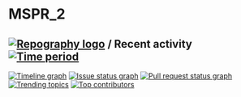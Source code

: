 # MSPR_2

## [![Repography logo](https://images.repography.com/logo.svg)](https://repography.com) / Recent activity [![Time period](https://images.repography.com/25114324/LoicBrison/MSPR_2/recent-activity/e967e567f24499126c78197f2f1d8404_badge.svg)](https://repography.com)
[![Timeline graph](https://images.repography.com/25114324/LoicBrison/MSPR_2/recent-activity/e967e567f24499126c78197f2f1d8404_timeline.svg)](https://github.com/LoicBrison/MSPR_2/commits)
[![Issue status graph](https://images.repography.com/25114324/LoicBrison/MSPR_2/recent-activity/e967e567f24499126c78197f2f1d8404_issues.svg)](https://github.com/LoicBrison/MSPR_2/issues)
[![Pull request status graph](https://images.repography.com/25114324/LoicBrison/MSPR_2/recent-activity/e967e567f24499126c78197f2f1d8404_prs.svg)](https://github.com/LoicBrison/MSPR_2/pulls)
[![Trending topics](https://images.repography.com/25114324/LoicBrison/MSPR_2/recent-activity/e967e567f24499126c78197f2f1d8404_words.svg)](https://github.com/LoicBrison/MSPR_2/commits)
[![Top contributors](https://images.repography.com/25114324/LoicBrison/MSPR_2/recent-activity/e967e567f24499126c78197f2f1d8404_users.svg)](https://github.com/LoicBrison/MSPR_2/graphs/contributors)

